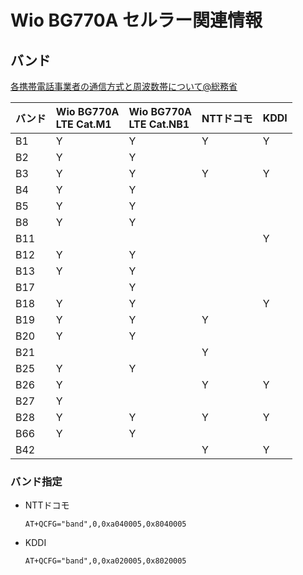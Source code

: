 # Wio BG770A セルラー関連情報

## バンド

[各携帯電話事業者の通信方式と周波数帯について@総務省](https://www.soumu.go.jp/main_content/000692919.pdf)

|バンド|Wio BG770A<br>LTE Cat.M1|Wio BG770A<br>LTE Cat.NB1|NTTドコモ|KDDI|
|:--|:--|:--|:--|:--|
|B1|Y|Y|Y|Y|
|B2|Y|Y| | |
|B3|Y|Y|Y|Y|
|B4|Y|Y| | |
|B5|Y|Y| | |
|B8|Y|Y| | |
|B11| | | |Y|
|B12|Y|Y| | |
|B13|Y|Y| | |
|B17| |Y| | |
|B18|Y|Y| |Y|
|B19|Y|Y|Y| |
|B20|Y|Y| | |
|B21| | |Y| |
|B25|Y|Y| | |
|B26|Y| |Y|Y|
|B27|Y| | | |
|B28|Y|Y|Y|Y|
|B66|Y|Y| | |
|B42| | |Y|Y|

### バンド指定

* NTTドコモ

    ```
    AT+QCFG="band",0,0xa040005,0x8040005
    ```

* KDDI

    ```
    AT+QCFG="band",0,0xa020005,0x8020005
    ```
